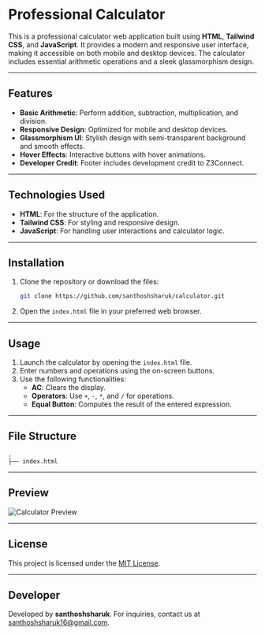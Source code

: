 # Professional Calculator

This is a professional calculator web application built using **HTML**, **Tailwind CSS**, and **JavaScript**. It provides a modern and responsive user interface, making it accessible on both mobile and desktop devices. The calculator includes essential arithmetic operations and a sleek glassmorphism design.

---

## Features

- **Basic Arithmetic**: Perform addition, subtraction, multiplication, and division.
- **Responsive Design**: Optimized for mobile and desktop devices.
- **Glassmorphism UI**: Stylish design with semi-transparent background and smooth effects.
- **Hover Effects**: Interactive buttons with hover animations.
- **Developer Credit**: Footer includes development credit to Z3Connect.

---

## Technologies Used

- **HTML**: For the structure of the application.
- **Tailwind CSS**: For styling and responsive design.
- **JavaScript**: For handling user interactions and calculator logic.

---

## Installation

1. Clone the repository or download the files:
   ```bash
   git clone https://github.com/santhoshsharuk/calculator.git
   ```
2. Open the `index.html` file in your preferred web browser.

---

## Usage

1. Launch the calculator by opening the `index.html` file.
2. Enter numbers and operations using the on-screen buttons.
3. Use the following functionalities:
   - **AC**: Clears the display.
   - **Operators**: Use `+`, `-`, `*`, and `/` for operations.
   - **Equal Button**: Computes the result of the entered expression.

---

## File Structure

```
.
├── index.html      
```

---

## Preview

![Calculator Preview](https://via.placeholder.com/800x400?text=Calculator+UI+Preview)

---



## License

This project is licensed under the [MIT License](LICENSE).

---

## Developer

Developed by **santhoshsharuk**. For inquiries, contact us at [santhoshsharuk16@gmail.com](mailto:santhoshsharuk16@gmail.com).


